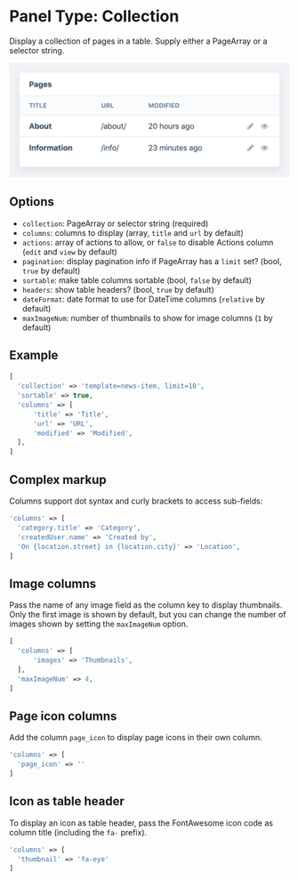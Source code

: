 # Panel Type: Collection

Display a collection of pages in a table. Supply either a PageArray or a selector string.

![Collection](../images/collection.png ':size=400')

## Options

- `collection`: PageArray or selector string (required)
- `columns`: columns to display (array, `title` and `url` by default)
- `actions`: array of actions to allow, or `false` to disable Actions column (`edit` and `view` by default)
- `pagination`: display pagination info if PageArray has a `limit` set? (bool, `true` by default)
- `sortable`: make table columns sortable (bool, `false` by default)
- `headers`: show table headers? (bool, `true` by default)
- `dateFormat`: date format to use for DateTime columns (`relative` by default)
- `maxImageNum`: number of thumbnails to show for image columns (`1` by default)

## Example

```php
[
  'collection' => 'template=news-item, limit=10',
  'sortable' => true,
  'columns' => [
      'title' => 'Title',
      'url' => 'URL',
      'modified' => 'Modified',
  ],
]
```

## Complex markup

Columns support dot syntax and curly brackets to access sub-fields:

```php
'columns' => [
  'category.title' => 'Category',
  'createdUser.name' => 'Created by',
  'On {location.street} in {location.city}' => 'Location',
]
```

## Image columns

Pass the name of any image field as the column key to display thumbnails. Only the first image is shown by default, but you can change the number of images shown by setting the `maxImageNum` option.

```php
[
  'columns' => [
      'images' => 'Thumbnails',
  ],
  'maxImageNum' => 4,
]
```

## Page icon columns

Add the column `page_icon` to display page icons in their own column.

```php
'columns' => [
  'page_icon' => ''
]
```

## Icon as table header

To display an icon as table header, pass the FontAwesome icon code as column title (including the `fa-` prefix).

```php
'columns' => [
  'thumbnail' => 'fa-eye'
]
```

